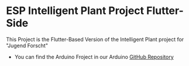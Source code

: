 # ESP Intelligent Plant Project Flutter-Side

This Project is the Flutter-Based Version of the Intelligent Plant project for "Jugend Forscht"
- You can find the Arduino Froject in our Arduino [GitHub Repository](https://github.com/dtghgthf/ESP32IntelligentPlant)